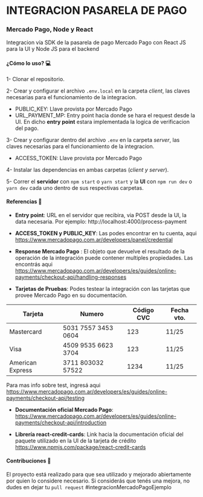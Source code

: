# INTEGRACION PASARELA DE PAGO

### Mercado Pago, Node y React

Integracion vía SDK de la pasarela de pago Mercado Pago con React JS para la UI y Node JS para el backend

#### ¿Cómo lo uso? 💻

1- Clonar el repositorio.

2- Crear y configurar el archivo `.env.local` en la carpeta _client_, las claves necesarias para el funcionamiento de la integracion.

-   PUBLIC_KEY: Llave provista por Mercado Pago
-   URL_PAYMENT_MP: Entry point hacia donde se hara el request desde la UI. En dicho **entry point** estara implementada la logica de verificacion del pago.

3- Crear y configurar dentro del archivo `.env` en la carpeta _server_, las claves necesarias para el funcionamiento de la integracion.

-   ACCESS_TOKEN: Llave provista por Mercado Pago

4- Instalar las dependencias en ambas carpetas (_client y server_).

5- Correr el **servidor** con `npm start` o `yarn start` y la **UI** con `npm run dev` o `yarn dev` cada uno dentro de sus respectivas carpetas.

#### Referencias 📑

-   **Entry point**: URL en el servidor que recibira, via POST desde la UI, la data necesaria. Por ejemplo: http://localhost:4000/process-payment

-   **ACCESS_TOKEN y PUBLIC_KEY**: Las podes encontrar en tu cuenta, aqui https://www.mercadopago.com.ar/developers/panel/credential

-   **Response Mercado Pago** : El objeto que devuelve el resultado de la operación de la integración puede contener multiples propiedades. Las encontrás aqui https://www.mercadopago.com.ar/developers/es/guides/online-payments/checkout-api/handling-responses

-   **Tarjetas de Pruebas**: Podes testear la integración con las tarjetas que provee Mercado Pago en su documentación.

| Tarjeta          | Numero              | Código CVC | Fecha vto. |
| ---------------- | ------------------- | ---------- | ---------- |
| Mastercard       | 5031 7557 3453 0604 | 123        | 11/25      |
| Visa             | 4509 9535 6623 3704 | 123        | 11/25      |
| American Express | 3711 803032 57522   | 1234       | 11/25      |

Para mas info sobre test, ingresá aqui https://www.mercadopago.com.ar/developers/es/guides/online-payments/checkout-api/testing

-   **Documentación oficial Mercado Pago**: https://www.mercadopago.com.ar/developers/es/guides/online-payments/checkout-api/introduction

-   **Librería react-credit-cards**: Link hacia la documentación oficial del paquete utilizado en la UI de la tarjeta de crédito https://www.npmjs.com/package/react-credit-cards

#### Contribuciones 🤝

El proyecto está realizado para que sea utilizado y mejorado abiertamente por quien lo considere necesario.
Si considerás que tenés una mejora, no dudes en dejar tu `pull request`
#integracionMercadoPagoEjemplo
